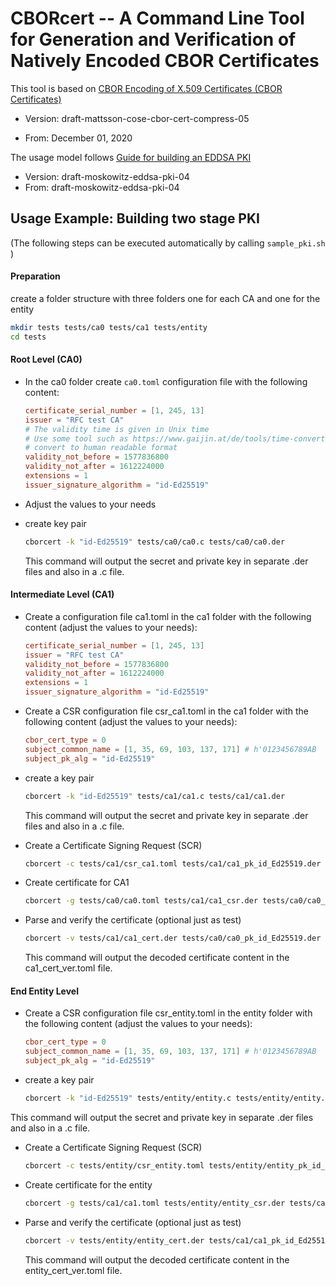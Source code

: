 # CBORcert -- A Command Line Tool for Generation and Verification of Natively Encoded CBOR Certificates 

This tool is based on [CBOR Encoding of X.509 Certificates (CBOR Certificates)](https://datatracker.ietf.org/doc/draft-mattsson-cose-cbor-cert-compress/)

* Version: draft-mattsson-cose-cbor-cert-compress-05

* From: December 01, 2020

The usage model follows [Guide for building an EDDSA PKI](https://datatracker.ietf.org/doc/draft-moskowitz-eddsa-pki/)

* Version: draft-moskowitz-eddsa-pki-04
* From: draft-moskowitz-eddsa-pki-04

## Usage Example: Building two stage PKI 

(The following steps can be executed automatically by calling `sample_pki.sh` )

#### Preparation

create a folder structure with three folders one for each CA and one for the entity

```bash
mkdir tests tests/ca0 tests/ca1 tests/entity
cd tests
```

#### Root Level (CA0)

* In the ca0 folder create `ca0.toml` configuration file with the following content:
    ```toml
    certificate_serial_number = [1, 245, 13]
    issuer = "RFC test CA"
    # The validity time is given in Unix time
    # Use some tool such as https://www.gaijin.at/de/tools/time-converter to 
    # convert to human readable format
    validity_not_before = 1577836800
    validity_not_after = 1612224000 
    extensions = 1
    issuer_signature_algorithm = "id-Ed25519"
    ```

* Adjust the values to your needs

* create key pair 

  ```bash
  cborcert -k "id-Ed25519" tests/ca0/ca0.c tests/ca0/ca0.der
  ```

  This command will output the secret and private key in separate .der files and also in a .c file.

#### Intermediate Level (CA1)

* Create a configuration file  ca1.toml  in the ca1 folder with the following content (adjust the values to your needs):

  ```toml
  certificate_serial_number = [1, 245, 13]
  issuer = "RFC test CA"
  validity_not_before = 1577836800
  validity_not_after = 1612224000 
  extensions = 1
  issuer_signature_algorithm = "id-Ed25519"
  ```

* Create a CSR configuration file  csr_ca1.toml  in the ca1 folder with the following content (adjust the values to your needs):

  ```toml
  cbor_cert_type = 0
  subject_common_name = [1, 35, 69, 103, 137, 171] # h'0123456789AB 
  subject_pk_alg = "id-Ed25519"
  ```

* create a key pair 

  ```bash
  cborcert -k "id-Ed25519" tests/ca1/ca1.c tests/ca1/ca1.der
  ```

  This command will output the secret and private key in separate .der files and also in a .c file.

* Create a Certificate Signing Request (SCR)

  ```bash
  cborcert -c tests/ca1/csr_ca1.toml tests/ca1/ca1_pk_id_Ed25519.der tests/ca1/ca1_sk_id_Ed25519.der tests/ca1/ca1_csr.c tests/ca1/ca1_csr.der
  ```

* Create certificate for CA1

  ```bash
  cborcert -g tests/ca0/ca0.toml tests/ca1/ca1_csr.der tests/ca0/ca0_pk_id_Ed25519.der tests/ca0/ca0_sk_id_Ed25519.der tests/ca1/ca1_cert.c tests/ca1/ca1_cert.der
  ```

* Parse and verify the certificate (optional just as test)

  ```bash
  cborcert -v tests/ca1/ca1_cert.der tests/ca0/ca0_pk_id_Ed25519.der tests/ca1/ca1_cert_ver.toml
  ```

  This command will output the decoded certificate content in the ca1_cert_ver.toml file.

#### End Entity Level

* Create a CSR configuration file  csr_entity.toml  in the entity folder with the following content (adjust the values to your needs):

  ```toml
  cbor_cert_type = 0
  subject_common_name = [1, 35, 69, 103, 137, 171] # h'0123456789AB 
  subject_pk_alg = "id-Ed25519"
  ```

* create a key pair 

  ```bash
  cborcert -k "id-Ed25519" tests/entity/entity.c tests/entity/entity.der
  ```
This command will output the secret and private key in separate .der files and also in a .c file.

* Create a Certificate Signing Request (SCR)

  ```bash
  cborcert -c tests/entity/csr_entity.toml tests/entity/entity_pk_id_Ed25519.der tests/entity/entity_sk_id_Ed25519.der tests/entity/entity_csr.c tests/entity/entity_csr.der
  ```

* Create certificate for the entity

  ```bash
  cborcert -g tests/ca1/ca1.toml tests/entity/entity_csr.der tests/ca1/ca1_pk_id_Ed25519.der tests/ca1/ca1_sk_id_Ed25519.der tests/entity/entity_cert.c tests/entity/entity_cert.der
  ```

* Parse and verify the certificate (optional just as test)

  ```bash
  cborcert -v tests/entity/entity_cert.der tests/ca1/ca1_pk_id_Ed25519.der tests/entity/entity_cert_ver.toml
  ```

  This command will output the decoded certificate content in the entity_cert_ver.toml file.